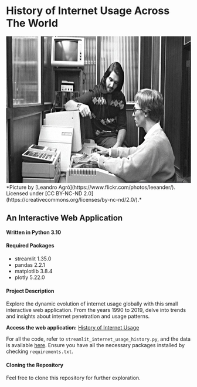 # History of Internet Usage Across The World

<img src="gates_jobs.jpg" alt="Alt text" width="600" height="400" />
*Picture by [Leandro Agrò](https://www.flickr.com/photos/leeander/). Licensed under [CC BY-NC-ND 2.0](https://creativecommons.org/licenses/by-nc-nd/2.0/).*

## An Interactive Web Application

**Written in Python 3.10**

#### Required Packages

- streamlit 1.35.0
- pandas 2.2.1
- matplotlib 3.8.4
- plotly 5.22.0

#### Project Description

Explore the dynamic evolution of internet usage globally with this small interactive web application. From the years 1990 to 2019, delve into trends and insights about internet penetration and usage patterns.

**Access the web application:** [History of Internet Usage](https://internet-usage-history.streamlit.app/)

For all the code, refer to `streamlit_internet_usage_history.py`, and the data is available [here](https://github.com/magumbert/internet_usage_history/tree/main/data). Ensure you have all the necessary packages installed by checking `requirements.txt`.

#### Cloning the Repository

Feel free to clone this repository for further exploration.

